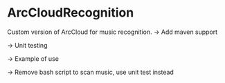 # ArcCloudRecognition
Custom version of ArcCloud for music recognition.
-> Add maven support

-> Unit testing

-> Example of use

-> Remove bash script to scan music, use unit test instead
